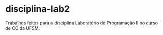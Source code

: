 # disciplina-lab2
Trabalhos feitos para a disciplina Laboratório de Programação II no curso de CC da UFSM.
